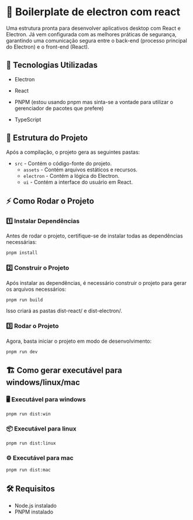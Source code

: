 # 📌 Boilerplate de electron com react

  Uma estrutura pronta para desenvolver aplicativos desktop com React e Electron. Já vem configurada com as melhores práticas de segurança, garantindo uma comunicação segura entre o back-end (processo principal do Electron) e o front-end (React).

## 🚀 Tecnologias Utilizadas

- Electron

- React

- PNPM (estou usando pnpm mas sinta-se a vontade para utilizar o gerenciador de pacotes que prefere)

- TypeScript

## 📂 Estrutura do Projeto

Após a compilação, o projeto gera as seguintes pastas:

 - `src` - Contém o código-fonte do projeto.
    - `assets` - Contém arquivos estáticos e recursos.
    - `electron` - Contém a lógica do Electron.
    - `ui` - Contém a interface do usuário em React.

## ⚡ Como Rodar o Projeto

### 1️⃣ Instalar Dependências

Antes de rodar o projeto, certifique-se de instalar todas as dependências necessárias:

```
pnpm install
```

### 2️⃣ Construir o Projeto

Após instalar as dependências, é necessário construir o projeto para gerar os arquivos necessários:

```
pnpm run build
```

Isso criará as pastas dist-react/ e dist-electron/.

### 3️⃣ Rodar o Projeto

Agora, basta iniciar o projeto em modo de desenvolvimento:

```
pnpm run dev
```

## 🏗️ Como gerar executável para windows/linux/mac

### 🖥️ Executável para windows
 ```
pnpm run dist:win
 ```

 ### 📦 Executável para linux
 ```
pnpm run dist:linux
 ```

 ### ⚙️ Executável para mac
 ```
pnpm run dist:mac
 ```


## 🛠️ Requisitos

- Node.js instalado
- PNPM instalado
